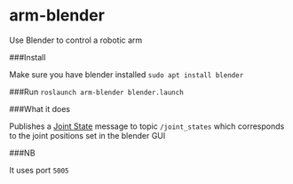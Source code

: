 # arm-blender
Use Blender to control a robotic arm

###Install 

Make sure you have blender installed
`sudo apt install blender`

###Run
`roslaunch arm-blender blender.launch`

###What it does

Publishes a [Joint State](http://docs.ros.org/api/sensor_msgs/html/msg/JointState.html) message to topic `/joint_states` which corresponds to the joint positions set in the blender GUI

###NB

It uses port `5005`